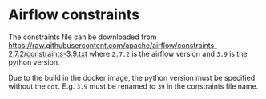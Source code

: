 # Airflow constraints

The constraints file can be downloaded from <https://raw.githubusercontent.com/apache/airflow/constraints-2.7.2/constraints-3.9.txt> where `2.7.2` is the airflow version and `3.9` is the python version.

Due to the build in the docker image, the python version must be specified without the `dot`. E.g. `3.9` must be renamed to `39` in the constraints file name.
